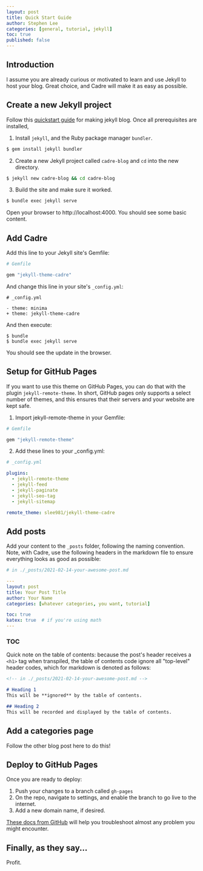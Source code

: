 ```yaml
---
layout: post
title: Quick Start Guide
author: Stephen Lee
categories: [general, tutorial, jekyll]
toc: true
published: false
---
```


## Introduction 

I assume you are already curious or motivated to learn and use Jekyll to host your blog. Great choice, and Cadre will make it as easy as possible. 

## Create a new Jekyll project

Follow this [quickstart guide](https://jekyllrb.com/docs/) for making jekyll blog. Once all prerequisites are installed, 

1. Install `jekyll`, and the Ruby package manager `bundler`.
```bash 
$ gem install jekyll bundler
```

2. Create a new Jekyll project called `cadre-blog` and `cd` into the new directory.
```bash 
$ jekyll new cadre-blog && cd cadre-blog
```

 3. Build the site and make sure it worked.
```bash
$ bundle exec jekyll serve
```

Open your browser to http://localhost:4000. You should see some basic content. 

## Add Cadre

Add this line to your Jekyll site's Gemfile:

```ruby
# Gemfile

gem "jekyll-theme-cadre"
```

And change this line in your site's `_config.yml`:

```git
# _config.yml

- theme: minima
+ theme: jekyll-theme-cadre
```

And then execute:

```shell
$ bundle
$ bundle exec jekyll serve
```

You should see the update in the browser. 


## Setup for GitHub Pages

If you want to use this theme on GitHub Pages, you can do that with the plugin `jekyll-remote-theme`. In short, GitHub pages only supports a select number of themes, and this ensures that their servers and your website are kept safe. 

1. Import jekyll-remote-theme in your Gemfile:

```ruby
# Gemfile 

gem "jekyll-remote-theme"
```

2. Add these lines to your _config.yml:

```yml
# _config.yml

plugins:
  - jekyll-remote-theme
  - jekyll-feed
  - jekyll-paginate
  - jekyll-seo-tag
  - jekyll-sitemap

remote_theme: slee981/jekyll-theme-cadre
```

## Add posts 
Add your content to the `_posts` folder, following the naming convention. Note, with Cadre, use the following headers in the markdown file to ensure everything looks as good as possible: 

```yml
# in ./_posts/2021-02-14-your-awesome-post.md 

---
layout: post
title: Your Post Title
author: Your Name
categories: [whatever categories, you want, tutorial]

toc: true
katex: true  # if you're using math
---
```

### TOC
Quick note on the table of contents: because the post's header receives a `<h1>` tag when transpiled, the table of contents code ignore all "top-level" header codes, which for markdown is denoted as follows: 

```markdown 
<!-- in ./_posts/2021-02-14-your-awesome-post.md -->

# Heading 1
This will be **ignored** by the table of contents.

## Heading 2 
This will be recorded and displayed by the table of contents. 
```

## Add a categories page 

Follow the other blog post here to do this! 

## Deploy to GitHub Pages

Once you are ready to deploy: 

1. Push your changes to a branch called `gh-pages`
2. On the repo, navigate to settings, and enable the branch to go live to the internet. 
3. Add a new domain name, if desired. 

[These docs from GitHub](https://docs.github.com/en/github-ae@latest/github/working-with-github-pages/about-github-pages-and-jekyll) will help you troubleshoot almost any problem you might encounter. 

## Finally, as they say...
Profit.






